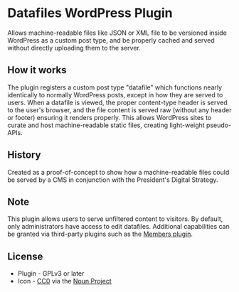 Datafiles WordPress Plugin
==========================

Allows machine-readable files like JSON or XML file to be versioned inside WordPress as a custom post type, and be properly cached and served without directly uploading them to the server.

How it works
------------

The plugin registers a custom post type "datafile" which functions nearly identically to normally WordPress posts, except in how they are served to users. When a datafile is viewed, the proper content-type header is served to the user's browser, and the file content is served raw (without any header or footer) ensuring it renders properly. This allows WordPress sites to curate and host machine-readable static files, creating light-weight pseudo-APIs.

History
-------

Created as a proof-of-concept to show how a machine-readable files could be served by a CMS in conjunction with the President's Digital Strategy.

Note
----

This plugin allows users to serve unfiltered content to visitors. By default, only administrators have access to edit datafiles. Additional capabilities can be granted via third-party plugins such as the [Members plugin](http://wordpress.org/extend/plugins/members/).

License
-------

* Plugin - GPLv3 or later
* Icon - [CC0](https://creativecommons.org/about/cc0) via the [Noun Project](http://thenounproject.com/noun/source-code/#icon-No1171)